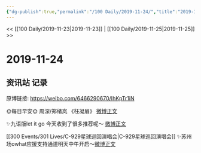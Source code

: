 ```yaml
---
{"dg-publish":true,"permalink":"/100 Daily/2019-11-24/","title":"2019-11-24","created":"2023-03-30T18:48:50.637+08:00","updated":"2023-03-30T18:49:39.242+08:00"}
---
```



<< [[100 Daily/2019-11-23\|2019-11-23]] | [[100 Daily/2019-11-25\|2019-11-25]] >>

# 2019-11-24

## 资讯站 记录

原博链接: https://weibo.com/6466290670/IhKpTr1iN

🌞每日早安🌞 周深/郑绪岚 《枉凝眉》
[微博正文](https://m.weibo.cn/6466290670/4442070363847053)

✨九语版let it go 今天收到了很多推荐呢～
[微博正文](https://m.weibo.cn/6466290670/4442105819064295)

[[300 Events/301 Lives/C-929星球巡回演唱会\|C-929星球巡回演唱会]]
✨苏州场owhat应援支持通道明天中午开启～[微博正文](https://m.weibo.cn/6466290670/4442183148560166)
